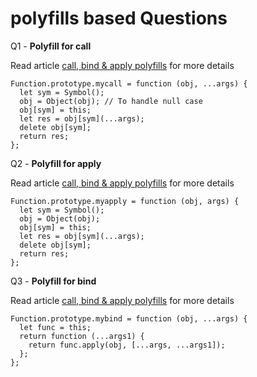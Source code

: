 # polyfills based Questions

Q1 - **Polyfill for call**

Read article [call, bind & apply polyfills](https://dev.to/kirteshbansal/call-apply-and-bind-javascript-methods-their-polyfills-k4e "call, bind & apply polyfills") for more details

    Function.prototype.mycall = function (obj, ...args) {
      let sym = Symbol();
      obj = Object(obj); // To handle null case
      obj[sym] = this;
      let res = obj[sym](...args);
      delete obj[sym];
      return res;
    };


Q2 - **Polyfill for apply**

Read article [call, bind & apply polyfills](https://dev.to/kirteshbansal/call-apply-and-bind-javascript-methods-their-polyfills-k4e "call, bind & apply polyfills") for more details

    Function.prototype.myapply = function (obj, args) {
      let sym = Symbol();
      obj = Object(obj);
      obj[sym] = this;
      let res = obj[sym](...args);
      delete obj[sym];
      return res;
    };


Q3 - **Polyfill for bind**

Read article [call, bind & apply polyfills](https://dev.to/kirteshbansal/call-apply-and-bind-javascript-methods-their-polyfills-k4e "call, bind & apply polyfills") for more details

    Function.prototype.mybind = function (obj, ...args) {
      let func = this;
      return function (...args1) {
        return func.apply(obj, [...args, ...args1]);
      };
    };